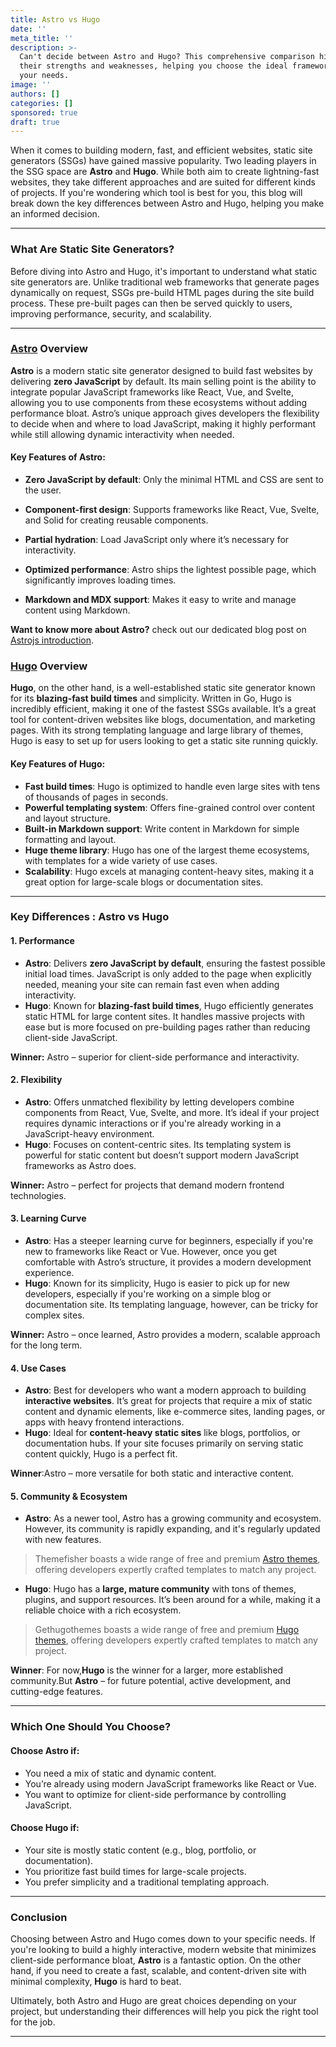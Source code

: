 ```yaml
---
title: Astro vs Hugo
date: ''
meta_title: ''
description: >-
  Can't decide between Astro and Hugo? This comprehensive comparison highlights
  their strengths and weaknesses, helping you choose the ideal framework for
  your needs.
image: ''
authors: []
categories: []
sponsored: true
draft: true
---
```

When it comes to building modern, fast, and efficient websites, static site generators (SSGs) have gained massive popularity. Two leading players in the SSG space are **Astro** and **Hugo**. While both aim to create lightning-fast websites, they take different approaches and are suited for different kinds of projects. If you're wondering which tool is best for you, this blog will break down the key differences between Astro and Hugo, helping you make an informed decision.

---

### **What Are Static Site Generators?**

Before diving into Astro and Hugo, it's important to understand what static site generators are. Unlike traditional web frameworks that generate pages dynamically on request, SSGs pre-build HTML pages during the site build process. These pre-built pages can then be served quickly to users, improving performance, security, and scalability.

---

### **<A href="https://astro.build/">Astro</A> Overview**

**Astro** is a modern static site generator designed to build fast websites by delivering **zero JavaScript** by default. Its main selling point is the ability to integrate popular JavaScript frameworks like React, Vue, and Svelte, allowing you to use components from these ecosystems without adding performance bloat. Astro’s unique approach gives developers the flexibility to decide when and where to load JavaScript, making it highly performant while still allowing dynamic interactivity when needed.

#### **Key Features of Astro:**

- **Zero JavaScript by default**: Only the minimal HTML and CSS are sent to the user.

- **Component-first design**: Supports frameworks like React, Vue, Svelte, and Solid for creating reusable components.

- **Partial hydration**: Load JavaScript only where it’s necessary for interactivity.

- **Optimized performance**: Astro ships the lightest possible page, which significantly improves loading times.

- **Markdown and MDX support**: Makes it easy to write and manage content using Markdown.

**Want to know more about Astro?** check out our dedicated blog post on <A href="https://themefisher.com/astro-js-introduction">Astrojs introduction</A>.



### **<A href="https://gohugo.io/">Hugo</A> Overview**

**Hugo**, on the other hand, is a well-established static site generator known for its **blazing-fast build times** and simplicity. Written in Go, Hugo is incredibly efficient, making it one of the fastest SSGs available. It’s a great tool for content-driven websites like blogs, documentation, and marketing pages. With its strong templating language and large library of themes, Hugo is easy to set up for users looking to get a static site running quickly.

#### **Key Features of Hugo:**

- **Fast build times**: Hugo is optimized to handle even large sites with tens of thousands of pages in seconds.
- **Powerful templating system**: Offers fine-grained control over content and layout structure.
- **Built-in Markdown support**: Write content in Markdown for simple formatting and layout.
- **Huge theme library**: Hugo has one of the largest theme ecosystems, with templates for a wide variety of use cases.
- **Scalability**: Hugo excels at managing content-heavy sites, making it a great option for large-scale blogs or documentation sites.

---

### **Key Differences : Astro vs Hugo**

#### 1. **Performance**

- **Astro**: Delivers **zero JavaScript by default**, ensuring the fastest possible initial load times. JavaScript is only added to the page when explicitly needed, meaning your site can remain fast even when adding interactivity.
- **Hugo**: Known for **blazing-fast build times**, Hugo efficiently generates static HTML for large content sites. It handles massive projects with ease but is more focused on pre-building pages rather than reducing client-side JavaScript.

**Winner:** Astro – superior for client-side performance and interactivity.

#### 2. **Flexibility**

- **Astro**: Offers unmatched flexibility by letting developers combine components from React, Vue, Svelte, and more. It’s ideal if your project requires dynamic interactions or if you're already working in a JavaScript-heavy environment.
- **Hugo**: Focuses on content-centric sites. Its templating system is powerful for static content but doesn’t support modern JavaScript frameworks as Astro does. 

**Winner:** Astro – perfect for projects that demand modern frontend technologies.

#### 3. **Learning Curve**

- **Astro**: Has a steeper learning curve for beginners, especially if you're new to frameworks like React or Vue. However, once you get comfortable with Astro’s structure, it provides a modern development experience.
- **Hugo**: Known for its simplicity, Hugo is easier to pick up for new developers, especially if you're working on a simple blog or documentation site. Its templating language, however, can be tricky for complex sites.

**Winner:** Astro – once learned, Astro provides a modern, scalable approach for the long term.

#### 4. **Use Cases**

- **Astro**: Best for developers who want a modern approach to building **interactive websites**. It’s great for projects that require a mix of static content and dynamic elements, like e-commerce sites, landing pages, or apps with heavy frontend interactions.
- **Hugo**: Ideal for **content-heavy static sites** like blogs, portfolios, or documentation hubs. If your site focuses primarily on serving static content quickly, Hugo is a perfect fit.

**Winner**:Astro – more versatile for both static and interactive content.

#### 5. **Community & Ecosystem**

- **Astro**: As a newer tool, Astro has a growing community and ecosystem. However, its community is rapidly expanding, and it's regularly updated with new features.

> Themefisher boasts a wide range of free and premium <A href="https://themefisher.com/astro-themes">Astro themes</A>, offering developers expertly crafted templates to match any project.


- **Hugo**: Hugo has a **large, mature community** with tons of themes, plugins, and support resources. It’s been around for a while, making it a reliable choice with a rich ecosystem.

> Gethugothemes boasts a wide range of free and premium <A href="https://gethugothemes.com/">Hugo themes</A>, offering developers expertly crafted templates to match any project.

**Winner**: For now,**Hugo** is the winner for a larger, more established community.But **Astro** – for future potential, active development, and cutting-edge features.


---

### **Which One Should You Choose?**

#### Choose **Astro** if:

- You need a mix of static and dynamic content.
- You’re already using modern JavaScript frameworks like React or Vue.
- You want to optimize for client-side performance by controlling JavaScript.

#### Choose **Hugo** if:

- Your site is mostly static content (e.g., blog, portfolio, or documentation).
- You prioritize fast build times for large-scale projects.
- You prefer simplicity and a traditional templating approach.

---

### **Conclusion**

Choosing between Astro and Hugo comes down to your specific needs. If you're looking to build a highly interactive, modern website that minimizes client-side performance bloat, **Astro** is a fantastic option. On the other hand, if you need to create a fast, scalable, and content-driven site with minimal complexity, **Hugo** is hard to beat.

Ultimately, both Astro and Hugo are great choices depending on your project, but understanding their differences will help you pick the right tool for the job.

--- 

